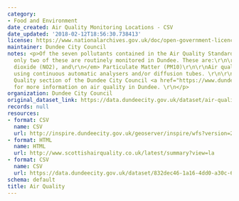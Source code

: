 ```yaml
---
category:
- Food and Environment
date_created: Air Quality Monitoring Locations - CSV
date_updated: '2018-02-12T18:56:30.738413'
license: https://www.nationalarchives.gov.uk/doc/open-government-licence/version/3/
maintainer: Dundee City Council
notes: <p>Of the seven pollutants contained in the Air Quality Standards, currently
  only two of these are routinely monitored in Dundee. These are:\r\n\r\n<em> Nitrogen
  dioxide (NO2), and\r\n</em> Particulate Matter (PM10)\r\n\r\nAir quality monitored
  using continuous automatic analysers and/or diffusion tubes. \r\n\r\nVisit the Air
  Quality section of the Dundee City Council <a href="https://www.dundeecity.gov.uk/service-area/neighbourhood-services/community-safety-and-protection/air-quality-dundee">website</a>
  for more information on air quality in Dundee. \r\n</p>
organization: Dundee City Council
original_dataset_link: https://data.dundeecity.gov.uk/dataset/air-quality
records: null
resources:
- format: CSV
  name: CSV
  url: http://inspire.dundeecity.gov.uk/geoserver/inspire/wfs?version=2.0.0&service=wfs&request=GetFeature&typeName=inspire:AQ01_MONITORING_SITES&outputFormat=csv
- format: HTML
  name: HTML
  url: http://www.scottishairquality.co.uk/latest/summary?view=la
- format: CSV
  name: CSV
  url: https://data.dundeecity.gov.uk/dataset/832dec46-1a16-4dd0-a30c-606bb1ecc9c1/resource/3afa4345-b158-4e4f-a4e5-02f596fec9fa/download/copy-of-2017-dcc-pdt-data-summary-copy.csv
schema: default
title: Air Quality
---
```

